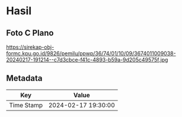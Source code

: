 # Hasil

## Foto C Plano

https://sirekap-obj-formc.kpu.go.id/9826/pemilu/ppwp/36/74/01/10/09/3674011009038-20240217-191214--c7d3cbce-f41c-4893-b59a-9d205c49575f.jpg


## Metadata

| Key        | Value               |
| ---------- | ------------------- |
| Time Stamp | 2024-02-17 19:30:00 |



